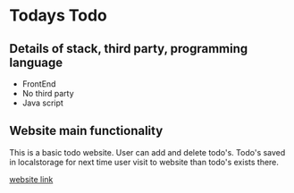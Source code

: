 # Todays Todo

## Details of stack, third party, programming language
- FrontEnd
- No third party
- Java script

## Website main functionality
This is a basic todo website. User can add and delete todo's. Todo's saved in localstorage for next time user visit to website than todo's exists there. 

<a href="https://todays-to-do.netlify.app/" target="_blank">website link</a>
